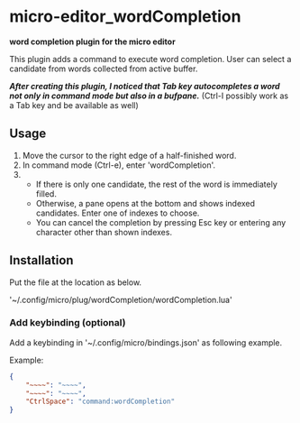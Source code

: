# micro-editor_wordCompletion

**word completion plugin for the micro editor**  

This plugin adds a command to execute word completion. User can select a candidate from words collected from active buffer.  

***After creating this plugin, I noticed that Tab key 
autocompletes a word not only in command mode but also in a bufpane.***
(Ctrl-I possibly work as a Tab key and be available as well)

## Usage 

1. Move the cursor to the right edge of a half-finished word.
2. In command mode (Ctrl-e), enter 'wordCompletion'.
3.  -   If there is only one candidate, the rest of the word is immediately filled.
    -   Otherwise, a pane opens at the bottom and shows indexed candidates. Enter one of indexes to choose.
    -   You can cancel the completion by pressing Esc key or entering any character other than shown indexes.

## Installation

Put the file at the location as below.  

'~/.config/micro/plug/wordCompletion/wordCompletion.lua'  


### Add keybinding (optional) 

Add a keybinding in  '~/.config/micro/bindings.json' as following example.  

Example:  

```json
{
    "~~~~": "~~~~",
    "~~~~": "~~~~",
    "CtrlSpace": "command:wordCompletion"
}
```
